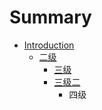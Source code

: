 # Summary

* [Introduction](README.md)
  * [二级](er-ji.md)
    * [三级](san-ji.md)
    * [三级二](san-ji-er.md)
      * 四级



